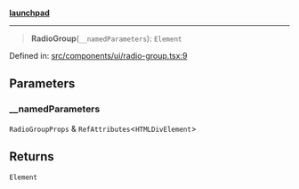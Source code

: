 [**launchpad**](index.md)

***

> **RadioGroup**(`__namedParameters`): `Element`

Defined in: [src/components/ui/radio-group.tsx:9](https://github.com/victorbratov/launchpad/blob/2fb5c03d3b8a4ead86d4ea12df9db7edc90ac88e/src/components/ui/radio-group.tsx#L9)

## Parameters

### \_\_namedParameters

`RadioGroupProps` & `RefAttributes`\<`HTMLDivElement`\>

## Returns

`Element`
